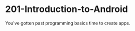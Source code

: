 201-Introduction-to-Android
===========================

You've gotten past programming basics time to create apps.
